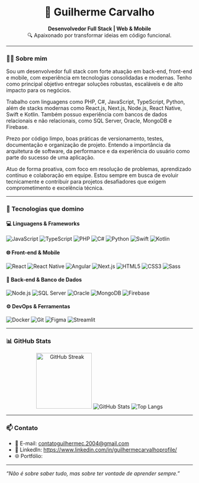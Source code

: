 <h1 align="center">🚀 Guilherme Carvalho</h1>
<p align="center">
  <strong>Desenvolvedor Full Stack | Web & Mobile</strong> <br />
  🔍 Apaixonado por transformar ideias em código funcional.
</p>

---

### 👨‍💻 Sobre mim

Sou um desenvolvedor full stack com forte atuação em back-end, front-end e mobile, com experiência em tecnologias consolidadas e modernas. Tenho como principal objetivo entregar soluções robustas, escaláveis e de alto impacto para os negócios.

Trabalho com linguagens como PHP, C#, JavaScript, TypeScript, Python, além de stacks modernas como React.js, Next.js, Node.js, React Native, Swift e Kotlin. Também possuo experiência com bancos de dados relacionais e não relacionais, como SQL Server, Oracle, MongoDB e Firebase.

Prezo por código limpo, boas práticas de versionamento, testes, documentação e organização de projeto. Entendo a importância da arquitetura de software, da performance e da experiência do usuário como parte do sucesso de uma aplicação.

Atuo de forma proativa, com foco em resolução de problemas, aprendizado contínuo e colaboração em equipe. Estou sempre em busca de evoluir tecnicamente e contribuir para projetos desafiadores que exigem comprometimento e excelência técnica.

---

### 💼 Tecnologias que domino

#### 💻 Linguagens & Frameworks
![JavaScript](https://img.shields.io/badge/-JavaScript-black?style=flat-square&logo=javascript)
![TypeScript](https://img.shields.io/badge/-TypeScript-3178C6?style=flat-square&logo=typescript&logoColor=white)
![PHP](https://img.shields.io/badge/-PHP-777BB4?style=flat-square&logo=php&logoColor=white)
![C#](https://img.shields.io/badge/-C%23-68217A?style=flat-square&logo=c-sharp&logoColor=white)
![Python](https://img.shields.io/badge/-Python-3776AB?style=flat-square&logo=python&logoColor=white)
![Swift](https://img.shields.io/badge/-Swift-FA7343?style=flat-square&logo=swift&logoColor=white)
![Kotlin](https://img.shields.io/badge/-Kotlin-7F52FF?style=flat-square&logo=kotlin&logoColor=white)

#### 🌐 Front-end & Mobile
![React](https://img.shields.io/badge/-React-61DAFB?style=flat-square&logo=react&logoColor=black)
![React Native](https://img.shields.io/badge/-React%20Native-61DAFB?style=flat-square&logo=react&logoColor=black)
![Angular](https://img.shields.io/badge/-Angular-DD0031?style=flat-square&logo=angular&logoColor=white)
![Next.js](https://img.shields.io/badge/-Next.js-000000?style=flat-square&logo=nextdotjs)
![HTML5](https://img.shields.io/badge/-HTML5-E34F26?style=flat-square&logo=html5&logoColor=white)
![CSS3](https://img.shields.io/badge/-CSS3-1572B6?style=flat-square&logo=css3&logoColor=white)
![Sass](https://img.shields.io/badge/-Sass-CC6699?style=flat-square&logo=sass&logoColor=white)

#### 🧠 Back-end & Banco de Dados
![Node.js](https://img.shields.io/badge/-Node.js-339933?style=flat-square&logo=node.js&logoColor=white)
![SQL Server](https://img.shields.io/badge/-SQL%20Server-CC2927?style=flat-square&logo=microsoftsqlserver&logoColor=white)
![Oracle](https://img.shields.io/badge/-Oracle-F80000?style=flat-square&logo=oracle&logoColor=white)
![MongoDB](https://img.shields.io/badge/-MongoDB-47A248?style=flat-square&logo=mongodb&logoColor=white)
![Firebase](https://img.shields.io/badge/-Firebase-FFCA28?style=flat-square&logo=firebase&logoColor=black)

#### ⚙️ DevOps & Ferramentas
![Docker](https://img.shields.io/badge/-Docker-2496ED?style=flat-square&logo=docker&logoColor=white)
![Git](https://img.shields.io/badge/-Git-F05032?style=flat-square&logo=git&logoColor=white)
![Figma](https://img.shields.io/badge/-Figma-F24E1E?style=flat-square&logo=figma&logoColor=white)
![Streamlit](https://img.shields.io/badge/-Streamlit-FF4B4B?style=flat-square&logo=streamlit&logoColor=white)

---

### 📊 GitHub Stats

<p align="center">
   <img src="https://github-readme-streak-stats.herokuapp.com?user=guilhermevon&theme=midnight-purple" alt="GitHub Streak" height="150" />
  <img src="https://github-readme-stats.vercel.app/api/top-langs/?username=guilhermevon&layout=compact&langs_count=7&theme=midnight-purple" alt="GitHub Stats" />
  <img src="https://github-readme-stats.vercel.app/api?username=guilhermevon&show_icons=true&theme=midnight-purple&include_all_commits=true&count_private=true" alt="Top Langs" />
</p>

---

### 📫 Contato

- 📧 E-mail: contatoguilhermec.2004@gmail.com  
- 💼 LinkedIn: https://www.linkedin.com/in/guilhermecarvalhoprofile/  
- 🌐 Portfólio:

---

<em>“Não é sobre saber tudo, mas sobre ter vontade de aprender sempre.”</em>
